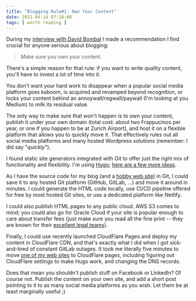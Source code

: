 ```yaml
---
title: "Blogging Rule#1: Own Your Content"
date: 2021-04-14 07:28:00
tags: [ worth reading ]
---
```

During my [interview with David Bombal](https://blog.ipspace.net/2021/03/interview-is-networking-dead.html) I made a recommendation I find crucial for anyone serious about blogging:

> Make sure you own your content.

There's a simple reason for that rule: if you want to write quality content, you'll have to invest a lot of time into it. 
<!--more-->
You don't want your hard work to disappear when a popular social media platform goes kaboom, is acquired and revamped beyond recognition, or locks your content behind an annoywall/regwall/paywall (I'm looking at you Medium) to milk its residual value.

The only way to make sure that won't happen is to own your content, publish it under your own domain (total cost: about two Frappucinos per year, or one if you happen to be at Zurich Airport), and host it on a flexible platform that allows you to quickly move it. That effectively rules out all social media platforms and many hosted Wordpress solutions (remember: I did say "*quickly*").

I found static site generators integrated with Git to offer just the right mix of functionality and flexibility. I'm using [Hugo](https://blog.ipspace.net/2020/03/ipspace-blog-runs-on-hugo.html); [here are a few more ideas](https://developers.cloudflare.com/pages/how-to).

As I have the source code for my blog (and a [hobby web site](https://sloveniahiking.rocks/)) in Git, I could save it to any hosted Git platform (GitHub, GitLab, ...) and move it around in minutes. I could generate the HTML code locally, use CI/CD pipeline offered for free by most hosted Git sites, or use a dedicated platform like Netlify.

I could also publish HTML pages to any public cloud. AWS S3 comes to mind; you could also go for Oracle Cloud if your site is popular enough to care about transfer fees (just make sure you read all the fine print -- they are known for their [excellent legal teams](https://palisadecompliance.com/oracle-org-chart/)).
 
Finally, I could use recently launched CloudFlare Pages and deploy my content in CloudFlare CDN, and that's exactly what I did when I got sick-and-tired of constant GitLab outages. It took me literally five minutes to move [one of my web sites](https://sloveniahiking.rocks/) to CloudFlare pages, including figuring out CloudFlare settings to make Hugo work, and changing the DNS records.

Does that mean you shouldn't publish stuff on Facebook or LinkedIn? Of course not. Publish the content on your own site, and add a short post pointing to it to as many social media platforms as you wish. Let them be at least marginally useful ;)
